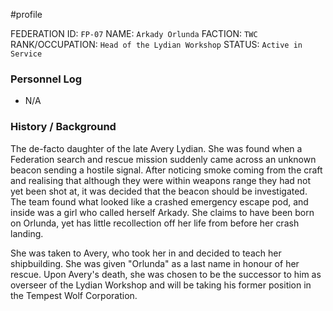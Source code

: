 #profile 

FEDERATION ID: `FP-07`
NAME: `Arkady Orlunda`
FACTION: `TWC`
RANK/OCCUPATION: `Head of the Lydian Workshop`
STATUS: `Active in Service`

### Personnel Log
- N/A

### History / Background
The de-facto daughter of the late Avery Lydian. She was found when a Federation search and rescue mission suddenly came across an unknown beacon sending a hostile signal. After noticing smoke coming from the craft and realising that although they were within weapons range they had not yet been shot at, it was decided that the beacon should be investigated.
The team found what looked like a crashed emergency escape pod, and inside was a girl who called herself Arkady. She claims to have been born on Orlunda, yet has little recollection off her life from before her crash landing.

She was taken to Avery, who took her in and decided to teach her shipbuilding. She was given "Orlunda" as a last name in honour of her rescue.
Upon Avery's death, she was chosen to be the successor to him as overseer of the Lydian Workshop and will be taking his former position in the Tempest Wolf Corporation. 
